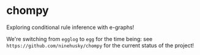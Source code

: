 # chompy

Exploring conditional rule inference with e-graphs!

We're switching from `egglog` to `egg` for the time being: see `https://github.com/ninehusky/chompy` for the current status of the project!

